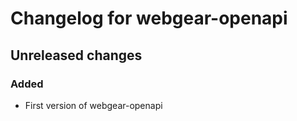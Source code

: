 # Changelog for webgear-openapi

## Unreleased changes

### Added
- First version of webgear-openapi
